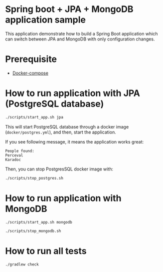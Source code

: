 # Spring boot + JPA + MongoDB application sample

This application demonstrate how to build a Spring Boot application which can switch between JPA and MongoDB with only configuration changes.

# Prerequisite

- [Docker-compose](https://docs.docker.com/compose/)

# How to run application with JPA (PostgreSQL database)

```bash
./scripts/start_app.sh jpa
```

This will start PostgreSQL database through a docker image (`docker/postgres.yml`), and then, start the application.

If you see following message, it means the application works great:

```text
People found:
Perceval
Karadoc
```

Then, you can stop PostgresSQL docker image with:

```bash
./scripts/stop_postgres.sh
```

# How to run application with MongoDB

```bash
./scripts/start_app.sh mongodb
```

```bash
./scripts/stop_mongodb.sh
```

# How to run all tests

```bash
./gradlew check
```